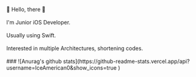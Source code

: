 </br>
👋 Hello, there 👋
</br></br>
I'm Junior iOS Developer.
</br></br>
Usually using Swift.
</br></br>
Interested in multiple Architectures, shortening codes.
</br></br>
### 
![Anurag's github stats](https://github-readme-stats.vercel.app/api?username=IceAmerican0&show_icons=true )
